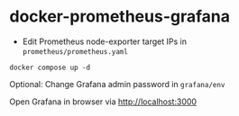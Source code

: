 # docker-prometheus-grafana

- Edit Prometheus node-exporter target IPs in `prometheus/prometheus.yaml`

```shell
docker compose up -d
```

Optional: Change Grafana admin password in `grafana/env`

Open Grafana in browser via <http://localhost:3000>
